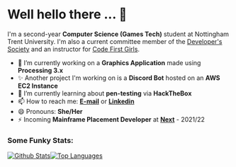 # Well hello there ... 👋
I'm a second-year **Computer Science (Games Tech)** student at Nottingham Trent University. I'm also a current committee member of the [Developer's Society](https://github.com/NTUDevSoc) and an instructor for [Code First Girls](https://codefirstgirls.org.uk/).

- 🔭 I’m currently working on a **Graphics Application** made using **Processing 3.x**
- ✨ Another project I'm working on is a **Discord Bot** hosted on an **AWS EC2 Instance**
- 🌱 I’m currently learning about **pen-testing** via **HackTheBox**
- 📫 How to reach me: [**E-mail**](mailto:hannah.ashna.jacob@gmail.com) or [**Linkedin**](https://www.linkedin.com/in/hannah-ashna-jacob/)
- 😄 Pronouns: **She/Her**
- ⚡ Incoming **Mainframe Placement Developer** at [**Next**](https://www.next.co.uk/) - 2021/22
 
### Some Funky Stats:
[![Github Stats](https://github-readme-stats.vercel.app/api?username=hannah-ashna&show_icons=true&count_private=true&theme=vision-friendly-dark&hide_border=true&custom_title=Github%20Stats&line_height=24)](https://github.com/anuraghazra/github-readme-stats)[![Top Languages](https://github-readme-stats.vercel.app/api/top-langs/?username=hannah-ashna&show_icons=true&hide_border=true&theme=vision-friendly-dark&langs_count=8&layout=compact&custom_title=Top%20Languages)](https://github.com/anuraghazra/github-readme-stats)


<!--
**Hannah-Ashna/Hannah-Ashna** is a ✨ _special_ ✨ repository because its `README.md` (this file) appears on your GitHub profile.
Here are some ideas to get you started:
- 👯 I’m looking to collaborate on ...
- 🤔 I’m looking for help with ...
-  Fun fact:
-->
